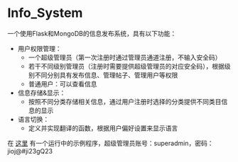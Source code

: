 # Info_System

一个使用Flask和MongoDB的信息发布系统，具有以下功能：

* 用户权限管理：
  * 一个超级管理员（第一次注册时通过管理员通道注册，不输入安全码）
  * 若干不同级别管理员（注册时需要提供超级管理员的对应安全码），根据级别不同分别具有发布信息、管理帖子、管理用户等权限
  * 普通用户：可以查看信息
* 信息存储&显示：
  * 按照不同分类存储相关信息，通过用户注册时选择的分类提供不同类目信息的显示
* 语言切换：
  * 定义并实现翻译的函数，根据用户偏好设置来显示语言

在 [这里](http://foxandbunny.me/) 有一个运行中的示例程序，超级管理员账号：superadmin，密码：jioj@#ji23gQ23